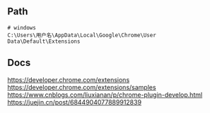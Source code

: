 ## Path
```
# windows
C:\Users\用户名\AppData\Local\Google\Chrome\User Data\Default\Extensions
```


## Docs
https://developer.chrome.com/extensions  
https://developer.chrome.com/extensions/samples  
https://www.cnblogs.com/liuxianan/p/chrome-plugin-develop.html  
https://juejin.cn/post/6844904077889912839  
